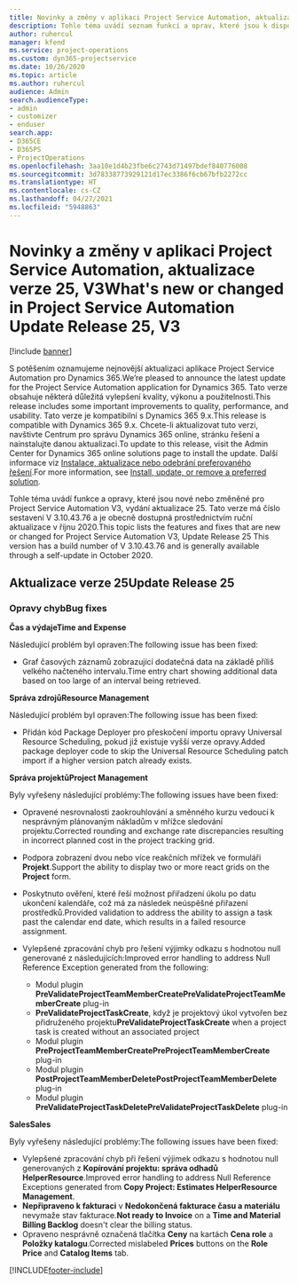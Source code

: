 ```yaml
---
title: Novinky a změny v aplikaci Project Service Automation, aktualizace verze 25, V3
description: Tohle téma uvádí seznam funkcí a oprav, které jsou k dispozici v Project Service Automation, aktualizace verze 25, V3.
author: ruhercul
manager: kfend
ms.service: project-operations
ms.custom: dyn365-projectservice
ms.date: 10/26/2020
ms.topic: article
ms.author: ruhercul
audience: Admin
search.audienceType:
- admin
- customizer
- enduser
search.app:
- D365CE
- D365PS
- ProjectOperations
ms.openlocfilehash: 3aa10e1d4b23fbe6c2743d71497bdef840776008
ms.sourcegitcommit: 3d78338773929121d17ec3386f6cb67bfb2272cc
ms.translationtype: HT
ms.contentlocale: cs-CZ
ms.lasthandoff: 04/27/2021
ms.locfileid: "5948863"
---
```

# <a name="whats-new-or-changed-in-project-service-automation-update-release-25-v3"></a><span data-ttu-id="27bc4-103">Novinky a změny v aplikaci Project Service Automation, aktualizace verze 25, V3</span><span class="sxs-lookup"><span data-stu-id="27bc4-103">What's new or changed in Project Service Automation Update Release 25, V3</span></span>

[!include [banner](../includes/psa-now-project-operations.md)]

<span data-ttu-id="27bc4-104">S potěšením oznamujeme nejnovější aktualizaci aplikace Project Service Automation pro Dynamics 365.</span><span class="sxs-lookup"><span data-stu-id="27bc4-104">We’re pleased to announce the latest update for the Project Service Automation application for Dynamics 365.</span></span> <span data-ttu-id="27bc4-105">Tato verze obsahuje některá důležitá vylepšení kvality, výkonu a použitelnosti.</span><span class="sxs-lookup"><span data-stu-id="27bc4-105">This release includes some important improvements to quality, performance, and usability.</span></span> <span data-ttu-id="27bc4-106">Tato verze je kompatibilní s Dynamics 365 9.x.</span><span class="sxs-lookup"><span data-stu-id="27bc4-106">This release is compatible with Dynamics 365 9.x.</span></span> <span data-ttu-id="27bc4-107">Chcete-li aktualizovat tuto verzi, navštivte Centrum pro správu Dynamics 365 online, stránku řešení a nainstalujte danou aktualizaci.</span><span class="sxs-lookup"><span data-stu-id="27bc4-107">To update to this release, visit the Admin Center for Dynamics 365 online solutions page to install the update.</span></span> <span data-ttu-id="27bc4-108">Další informace viz [Instalace, aktualizace nebo odebrání preferovaného řešení](/power-platform/admin/install-remove-preferred-solution).</span><span class="sxs-lookup"><span data-stu-id="27bc4-108">For more information, see [Install, update, or remove a preferred solution](/power-platform/admin/install-remove-preferred-solution).</span></span>

<span data-ttu-id="27bc4-109">Tohle téma uvádí funkce a opravy, které jsou nové nebo změněné pro Project Service Automation V3, vydání aktualizace 25. Tato verze má číslo sestavení V 3.10.43.76 a je obecně dostupná prostřednictvím ruční aktualizace v říjnu 2020.</span><span class="sxs-lookup"><span data-stu-id="27bc4-109">This topic lists the features and fixes that are new or changed for Project Service Automation V3, Update Release 25 This version has a build number of V 3.10.43.76 and is generally available through a self-update in October 2020.</span></span>

## <a name="update-release-25"></a><span data-ttu-id="27bc4-110">Aktualizace verze 25</span><span class="sxs-lookup"><span data-stu-id="27bc4-110">Update Release 25</span></span>

### <a name="bug-fixes"></a><span data-ttu-id="27bc4-111">Opravy chyb</span><span class="sxs-lookup"><span data-stu-id="27bc4-111">Bug fixes</span></span>

<span data-ttu-id="27bc4-112">**Čas a výdaje**</span><span class="sxs-lookup"><span data-stu-id="27bc4-112">**Time and Expense**</span></span>

<span data-ttu-id="27bc4-113">Následující problém byl opraven:</span><span class="sxs-lookup"><span data-stu-id="27bc4-113">The following issue has been fixed:</span></span>

- <span data-ttu-id="27bc4-114">Graf časových záznamů zobrazující dodatečná data na základě příliš velkého načteného intervalu.</span><span class="sxs-lookup"><span data-stu-id="27bc4-114">Time entry chart showing additional data based on too large of an interval being retrieved.</span></span>

<span data-ttu-id="27bc4-115">**Správa zdrojů**</span><span class="sxs-lookup"><span data-stu-id="27bc4-115">**Resource Management**</span></span>

<span data-ttu-id="27bc4-116">Následující problém byl opraven:</span><span class="sxs-lookup"><span data-stu-id="27bc4-116">The following issue has been fixed:</span></span>

- <span data-ttu-id="27bc4-117">Přidán kód Package Deployer pro přeskočení importu opravy Universal Resource Scheduling, pokud již existuje vyšší verze opravy.</span><span class="sxs-lookup"><span data-stu-id="27bc4-117">Added package deployer code to skip the Universal Resource Scheduling patch import if a higher version patch already exists.</span></span>

<span data-ttu-id="27bc4-118">**Správa projektů**</span><span class="sxs-lookup"><span data-stu-id="27bc4-118">**Project Management**</span></span>

<span data-ttu-id="27bc4-119">Byly vyřešeny následující problémy:</span><span class="sxs-lookup"><span data-stu-id="27bc4-119">The following issues have been fixed:</span></span>

- <span data-ttu-id="27bc4-120">Opravené nesrovnalosti zaokrouhlování a směnného kurzu vedoucí k nesprávným plánovaným nákladům v mřížce sledování projektu.</span><span class="sxs-lookup"><span data-stu-id="27bc4-120">Corrected rounding and exchange rate discrepancies resulting in incorrect planned cost in the project tracking grid.</span></span>
- <span data-ttu-id="27bc4-121">Podpora zobrazení dvou nebo více reakčních mřížek ve formuláři **Projekt**.</span><span class="sxs-lookup"><span data-stu-id="27bc4-121">Support the ability to display two or more react grids on the **Project** form.</span></span>
- <span data-ttu-id="27bc4-122">Poskytnuto ověření, které řeší možnost přiřadzení úkolu po datu ukončení kalendáře, což má za následek neúspěšné přiřazení prostředků.</span><span class="sxs-lookup"><span data-stu-id="27bc4-122">Provided validation to address the ability to assign a task past the calendar end date, which results in a failed resource assignment.</span></span>
- <span data-ttu-id="27bc4-123">Vylepšené zpracování chyb pro řešení výjimky odkazu s hodnotou null generované z následujících:</span><span class="sxs-lookup"><span data-stu-id="27bc4-123">Improved error handling to address Null Reference Exception generated from the following:</span></span>

    - <span data-ttu-id="27bc4-124">Modul plugin **PreValidateProjectTeamMemberCreate**</span><span class="sxs-lookup"><span data-stu-id="27bc4-124">**PreValidateProjectTeamMemberCreate** plug-in</span></span>
    - <span data-ttu-id="27bc4-125">**PreValidateProjectTaskCreate**, když je projektový úkol vytvořen bez přidruženého projektu</span><span class="sxs-lookup"><span data-stu-id="27bc4-125">**PreValidateProjectTaskCreate** when a project task is created without an associated project</span></span>
    - <span data-ttu-id="27bc4-126">Modul plugin **PreProjectTeamMemberCreate**</span><span class="sxs-lookup"><span data-stu-id="27bc4-126">**PreProjectTeamMemberCreate** plug-in</span></span>
    - <span data-ttu-id="27bc4-127">Modul plugin **PostProjectTeamMemberDelete**</span><span class="sxs-lookup"><span data-stu-id="27bc4-127">**PostProjectTeamMemberDelete** plug-in</span></span>
    - <span data-ttu-id="27bc4-128">Modul plugin **PreValidateProjectTaskDelete**</span><span class="sxs-lookup"><span data-stu-id="27bc4-128">**PreValidateProjectTaskDelete** plug-in</span></span>

<span data-ttu-id="27bc4-129">**Sales**</span><span class="sxs-lookup"><span data-stu-id="27bc4-129">**Sales**</span></span>

<span data-ttu-id="27bc4-130">Byly vyřešeny následující problémy:</span><span class="sxs-lookup"><span data-stu-id="27bc4-130">The following issues have been fixed:</span></span>

- <span data-ttu-id="27bc4-131">Vylepšené zpracování chyb při řešení výjimek odkazu s hodnotou null generovaných z **Kopírování projektu: správa odhadů HelperResource**.</span><span class="sxs-lookup"><span data-stu-id="27bc4-131">Improved error handling to address Null Reference Exceptions generated from **Copy Project: Estimates HelperResource Management**.</span></span>
- <span data-ttu-id="27bc4-132">**Nepřipraveno k fakturaci** v **Nedokončená fakturace času a materiálu** nevymaže stav fakturace.</span><span class="sxs-lookup"><span data-stu-id="27bc4-132">**Not ready to Invoice** on a **Time and Material Billing Backlog** doesn't clear the billing status.</span></span>
- <span data-ttu-id="27bc4-133">Opraveno nesprávně označená tlačítka **Ceny** na kartách **Cena role** a **Položky katalogu**.</span><span class="sxs-lookup"><span data-stu-id="27bc4-133">Corrected mislabeled **Prices** buttons on the **Role Price** and **Catalog Items** tab.</span></span>


[!INCLUDE[footer-include](../includes/footer-banner.md)]